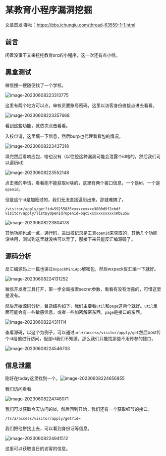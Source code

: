 # 某教育小程序漏洞挖掘

文章首发i春秋：https://bbs.ichunqiu.com/thread-63559-1-1.html

## 前言

闲着没事干又来挖挖教育src的小程序，这一次还有点小绕。

## 黑盒测试

微信搜一搜随便找了一个学校。

![image-20230608223313775](img/某教育小程序漏洞挖掘/image-20230608223313775.png)

这里有两个地方可以点，审核员要账号密码，这里以访客身份直接点进去看看。

![image-20230608223357668](img/某教育小程序漏洞挖掘/image-20230608223357668.png)

看到这些功能，就依次点击看看。

入校申请，这里填一下信息，然后burp也代理看看包的情况。

![image-20230608223437318](img/某教育小程序漏洞挖掘/image-20230608223437318.png)

填完然后看响应包，啥也没有（以往挖这种漏洞可能会泄露个id啥的，然后我们可以遍历id）

![image-20230608223552148](img/某教育小程序漏洞挖掘/image-20230608223552148.png)

点击我的申请，看看能不能获取id啥的，这里有两个接口信息，一个是id，一个是`openid`。

但是这个id是加密过的，我们无法直接遍历出来，那就难搞了。

```
/visitor/apply/get?id=59255835xxxxxxxxxx3800d9f2ebdf
visitor/apply/listByOpenid?openid=oqc5xxxxxxxxxxxxKbEu5w
```

![image-20230608223804178](img/某教育小程序漏洞挖掘/image-20230608223804178.png)

其他功能也点一点，通行码，进出校记录是工具`openid`来获取的，其他几个功能没啥用，测试到这里就没啥可以弄了，那接下来只能反汇编源码了。

## 源码分析

反汇编源码上一篇也讲过`UnpackMiniApp`解密包，然后wxpack反汇编一下就好。

![image-20230608224131252](img/某教育小程序漏洞挖掘/image-20230608224131252.png)

微信开发者工具打开，第一步全局搜索secret参数，看看有没有泄露的，可惜这里是没有。

然后开始源码分析，目录结构如下，我们主要看`util`和`page`这两个就好。`util`里面可能会有一些敏感信息，或者一些加密解密东西。`page`是接口的东西。

![image-20230608224311114](img/某教育小程序漏洞挖掘/image-20230608224311114.png)

查看源码，以这个为例子，可以通过`url+/access/visitor/apply/get`然后post传个id给他进行访问，但是id我们不知道，那么我们只能找那些不用传参的接口。

![image-20230608224546703](img/某教育小程序漏洞挖掘/image-20230608224546703.png)

## 信息泄露

刚好在today这里找到一个。![image-20230608224656855](img/某教育小程序漏洞挖掘/image-20230608224656855.png)

我们访问看看

![image-20230608224748071](img/某教育小程序漏洞挖掘/image-20230608224748071.png)

我们可以获取今天访问的id，然后回到开始，我们还有一个获取细节的接口。

```
/ts/a/access/visitor/apply/get?id=
```

我们把他拼接上去，可以看到身份证等信息。

![image-20230608224941512](img/某教育小程序漏洞挖掘/image-20230608224941512.png)

这里可以获取当日的访客的信息。
